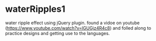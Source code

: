 # waterRipples1
water ripple effect using jQuery plugin.
found a vidoe on youtube (https://www.youtube.com/watch?v=lGUGjz4R4c8) and folled along to practice designs and getting use to the languages. 
